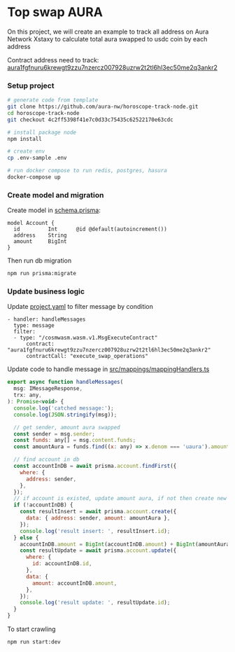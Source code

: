 # Top swap AURA
On this project, we will create an example to track all address on Aura Network Xstaxy to calculate total aura swapped to usdc coin by each address

Contract address need to track: [aura1fgfnuru6krewgt9zzu7nzercz007928uzrw2t2tl6hl3ec50me2q3ankr2](https://aurascan.io/contracts/aura1fgfnuru6krewgt9zzu7nzercz007928uzrw2t2tl6hl3ec50me2q3ankr2)

### Setup project
```sh
# generate code from template
git clone https://github.com/aura-nw/horoscope-track-node.git  
cd horoscope-track-node
git checkout 4c2ff5398f41e7c0d33c75435c62522170e63cdc

# install package node
npm install

# create env
cp .env-sample .env

# run docker compose to run redis, postgres, hasura
docker-compose up
```
### Create model and migration
Create model in [schema.prisma](horoscope-track-node/prisma/schema.prisma):
```
model Account {
  id         Int      @id @default(autoincrement())
  address    String
  amount     BigInt
}
```

Then run db migration
```sh
npm run prisma:migrate
```
### Update business logic 
Update [project.yaml](horoscope-track-node/project.yaml) to filter message by condition
```
- handler: handleMessages
  type: message
  filter:
  - type: "/cosmwasm.wasm.v1.MsgExecuteContract" 
      contract: "aura1fgfnuru6krewgt9zzu7nzercz007928uzrw2t2tl6hl3ec50me2q3ankr2" 
      contractCall: "execute_swap_operations"    
```

Update code to handle message in [src/mappings/mappingHandlers.ts](horoscope-track-node/src/mappings/mappingHandlers.ts)
```js
export async function handleMessages(
  msg: IMessageResponse,
  trx: any,
): Promise<void> {
  console.log('catched message:');
  console.log(JSON.stringify(msg));

  // get sender, amount aura swapped
  const sender = msg.sender;
  const funds: any[] = msg.content.funds;
  const amountAura = funds.find((x: any) => x.denom === 'uaura').amount;

  // find account in db
  const accountInDB = await prisma.account.findFirst({
    where: {
      address: sender,
    },
  });
  // if account is existed, update amount aura, if not then create new 
  if (!accountInDB) {
    const resultInsert = await prisma.account.create({
      data: { address: sender, amount: amountAura },
    });
    console.log('result insert: ', resultInsert.id);
  } else {
    accountInDB.amount = BigInt(accountInDB.amount) + BigInt(amountAura);
    const resultUpdate = await prisma.account.update({
      where: {
        id: accountInDB.id,
      },
      data: {
        amount: accountInDB.amount,
      },
    });
    console.log('result update: ', resultUpdate.id);
  }
}
```

To start crawling
```sh
npm run start:dev
```
